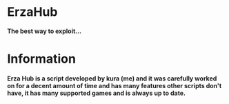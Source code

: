 # ErzaHub
**The best way to exploit...**

# Information
#### Erza Hub is a script developed by kura (me) and it was carefully worked on for a decent amount of time and has many features other scripts don't have, it has many supported games and is always up to date.

